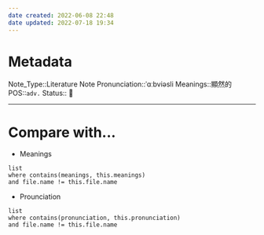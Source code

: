 ```yaml
---
date created: 2022-06-08 22:48
date updated: 2022-07-18 19:34
---
```


# Metadata

Note_Type::Literature Note
Pronunciation::ˈɑːbviəsli
Meanings::顯然的
POS::`adv.`
Status:: 👶

---

# Compare with...

- Meanings

```dataview
list
where contains(meanings, this.meanings)
and file.name != this.file.name
```

- Prounciation

```dataview
list
where contains(pronunciation, this.pronunciation)
and file.name != this.file.name
```
